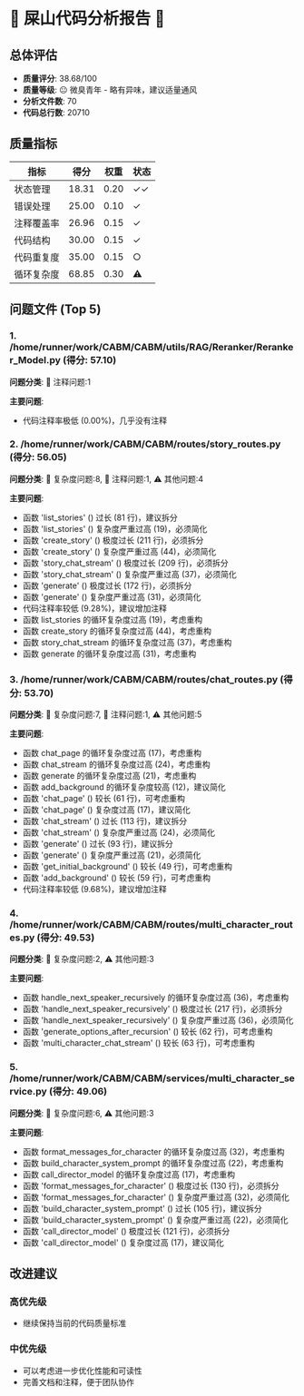 # 🌸 屎山代码分析报告 🌸

## 总体评估

- **质量评分**: 38.68/100
- **质量等级**: 😐 微臭青年 - 略有异味，建议适量通风
- **分析文件数**: 70
- **代码总行数**: 20710

## 质量指标

| 指标 | 得分 | 权重 | 状态 |
|------|------|------|------|
| 状态管理 | 18.31 | 0.20 | ✓✓ |
| 错误处理 | 25.00 | 0.10 | ✓ |
| 注释覆盖率 | 26.96 | 0.15 | ✓ |
| 代码结构 | 30.00 | 0.15 | ✓ |
| 代码重复度 | 35.00 | 0.15 | ○ |
| 循环复杂度 | 68.85 | 0.30 | ⚠ |

## 问题文件 (Top 5)

### 1. /home/runner/work/CABM/CABM/utils/RAG/Reranker/Reranker_Model.py (得分: 57.10)
**问题分类**: 📝 注释问题:1

**主要问题**:
- 代码注释率极低 (0.00%)，几乎没有注释

### 2. /home/runner/work/CABM/CABM/routes/story_routes.py (得分: 56.05)
**问题分类**: 🔄 复杂度问题:8, 📝 注释问题:1, ⚠️ 其他问题:4

**主要问题**:
- 函数 'list_stories' () 过长 (81 行)，建议拆分
- 函数 'list_stories' () 复杂度严重过高 (19)，必须简化
- 函数 'create_story' () 极度过长 (211 行)，必须拆分
- 函数 'create_story' () 复杂度严重过高 (44)，必须简化
- 函数 'story_chat_stream' () 极度过长 (209 行)，必须拆分
- 函数 'story_chat_stream' () 复杂度严重过高 (37)，必须简化
- 函数 'generate' () 极度过长 (172 行)，必须拆分
- 函数 'generate' () 复杂度严重过高 (31)，必须简化
- 代码注释率较低 (9.28%)，建议增加注释
- 函数 list_stories 的循环复杂度过高 (19)，考虑重构
- 函数 create_story 的循环复杂度过高 (44)，考虑重构
- 函数 story_chat_stream 的循环复杂度过高 (37)，考虑重构
- 函数 generate 的循环复杂度过高 (31)，考虑重构

### 3. /home/runner/work/CABM/CABM/routes/chat_routes.py (得分: 53.70)
**问题分类**: 🔄 复杂度问题:7, 📝 注释问题:1, ⚠️ 其他问题:5

**主要问题**:
- 函数 chat_page 的循环复杂度过高 (17)，考虑重构
- 函数 chat_stream 的循环复杂度过高 (24)，考虑重构
- 函数 generate 的循环复杂度过高 (21)，考虑重构
- 函数 add_background 的循环复杂度较高 (12)，建议简化
- 函数 'chat_page' () 较长 (61 行)，可考虑重构
- 函数 'chat_page' () 复杂度过高 (17)，建议简化
- 函数 'chat_stream' () 过长 (113 行)，建议拆分
- 函数 'chat_stream' () 复杂度严重过高 (24)，必须简化
- 函数 'generate' () 过长 (93 行)，建议拆分
- 函数 'generate' () 复杂度严重过高 (21)，必须简化
- 函数 'get_initial_background' () 较长 (49 行)，可考虑重构
- 函数 'add_background' () 较长 (59 行)，可考虑重构
- 代码注释率较低 (9.68%)，建议增加注释

### 4. /home/runner/work/CABM/CABM/routes/multi_character_routes.py (得分: 49.53)
**问题分类**: 🔄 复杂度问题:2, ⚠️ 其他问题:3

**主要问题**:
- 函数 handle_next_speaker_recursively 的循环复杂度过高 (36)，考虑重构
- 函数 'handle_next_speaker_recursively' () 极度过长 (217 行)，必须拆分
- 函数 'handle_next_speaker_recursively' () 复杂度严重过高 (36)，必须简化
- 函数 'generate_options_after_recursion' () 较长 (62 行)，可考虑重构
- 函数 'multi_character_chat_stream' () 较长 (63 行)，可考虑重构

### 5. /home/runner/work/CABM/CABM/services/multi_character_service.py (得分: 49.06)
**问题分类**: 🔄 复杂度问题:6, ⚠️ 其他问题:3

**主要问题**:
- 函数 format_messages_for_character 的循环复杂度过高 (32)，考虑重构
- 函数 build_character_system_prompt 的循环复杂度过高 (22)，考虑重构
- 函数 call_director_model 的循环复杂度过高 (17)，考虑重构
- 函数 'format_messages_for_character' () 极度过长 (130 行)，必须拆分
- 函数 'format_messages_for_character' () 复杂度严重过高 (32)，必须简化
- 函数 'build_character_system_prompt' () 过长 (105 行)，建议拆分
- 函数 'build_character_system_prompt' () 复杂度严重过高 (22)，必须简化
- 函数 'call_director_model' () 极度过长 (121 行)，必须拆分
- 函数 'call_director_model' () 复杂度过高 (17)，建议简化

## 改进建议

### 高优先级
- 继续保持当前的代码质量标准

### 中优先级
- 可以考虑进一步优化性能和可读性
- 完善文档和注释，便于团队协作

